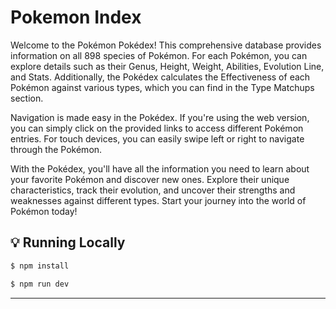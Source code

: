 # Pokemon Index
Welcome to the Pokémon Pokédex! This comprehensive database provides information on all 898 species of Pokémon. For each Pokémon, you can explore details such as their Genus, Height, Weight, Abilities, Evolution Line, and Stats. Additionally, the Pokédex calculates the Effectiveness of each Pokémon against various types, which you can find in the Type Matchups section.

Navigation is made easy in the Pokédex. If you're using the web version, you can simply click on the provided links to access different Pokémon entries. For touch devices, you can easily swipe left or right to navigate through the Pokémon.

With the Pokédex, you'll have all the information you need to learn about your favorite Pokémon and discover new ones. Explore their unique characteristics, track their evolution, and uncover their strengths and weaknesses against different types. Start your journey into the world of Pokémon today!

## 💡 Running Locally

```bash
$ npm install

$ npm run dev
```

---
